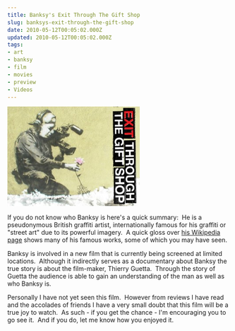 ```yaml
---
title: Banksy's Exit Through The Gift Shop
slug: banksys-exit-through-the-gift-shop
date: 2010-05-12T00:05:02.000Z
updated: 2010-05-12T00:05:02.000Z
tags:
- art
- banksy
- film
- movies
- preview
- Videos
---
```


<img id="__mce" class="alignleft size-medium wp-image-253" title="banksy-exit-through-the-gift-shop" src="/images/posts/2010/05/banksy-exit-through-the-gift-shop-300x225.jpg" alt="" width="300" height="225" />

If you do not know who Banksy is here's a quick summary:  He is a pseudonymous British graffiti artist, internationally famous for his graffiti or "street art" due to its powerful imagery.  A quick gloss over <a href="http://en.wikipedia.org/wiki/Banksy" target="_blank">his Wikipedia page</a> shows many of his famous works, some of which you may have seen.

Banksy is involved in a new film that is currently being screened at limited locations.  Although it indirectly serves as a documentary about Banksy the true story is about the film-maker, Thierry Guetta.  Through the story of Guetta the audience is able to gain an understanding of the man as well as who Banksy is.

Personally I have not yet seen this film.  However from reviews I have read and the accolades of friends I have a very small doubt that this film will be a true joy to watch.  As such - if you get the chance - I'm encouraging you to go see it.  And if you do, let me know how you enjoyed it.
